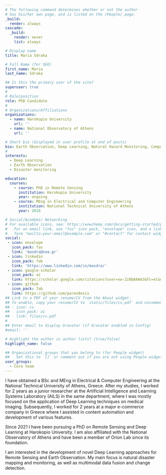 ```yaml
---
# The following command determines whether or not the author
# has his/her own page, and is listed on the /People/ page.
_build:
  render: always
cascade:
  _build:
    render: never
    list: always

# Display name
title: Maria Sdraka

# Full Name (for SEO)
first_name: Maria 
last_name: Sdraka

## Is this the primary user of the site?
superuser: true
#
# Role/position
role: PhD Candidate
#
# Organizations/Affiliations
organizations:
  - name: Harokopio University
    url: ''
  - name: National Observatory of Athens
    url: ''

# Short bio (displayed in user profile at end of posts)
bio: Earth Observation, Deep Learning, Natural Hazard Monitoring, Computer Vision
#
interests:
  - Deep Learning
  - Earth Observation
  - Disaster monitoring

education:
  courses:
    - course: PhD in Remote Sensing
      institution: Harokopio University
      year: ongoing
    - course: MEng in Electrical and Computer Engineering
      institution: National Technical University of Athens
      year: 2016

# Social/Academic Networking
# For available icons, see: https://wowchemy.com/docs/getting-started/page-builder/#icons
#   For an email link, use "fas" icon pack, "envelope" icon, and a link in the
#   form "mailto:your-email@example.com" or "#contact" for contact widget.
social:
 - icon: envelope
   icon_pack: fas
   link: 'masdra@noa.gr'
 - icon: linkedin
   icon_pack: fab
   link: 'https://www.linkedin.com/in/masdra/'
 - icon: google-scholar
   icon_pack: ai
   link: https://scholar.google.com/citations?user=xw-Zz8QAAAAJ&hl=el&oi=ao
 - icon: github
   icon_pack: fab
   link: https://github.com/paren8esis
## Link to a PDF of your resume/CV from the About widget.
## To enable, copy your resume/CV to `static/files/cv.pdf` and uncomment the lines below.
## - icon: cv
##   icon_pack: ai
##   link: files/cv.pdf
#
## Enter email to display Gravatar (if Gravatar enabled in Config)
#email: ''

# Highlight the author in author lists? (true/false)
highlight_name: false

## Organizational groups that you belong to (for People widget)
##   Set this to `[]` or comment out if you are not using People widget.
user_groups:
  - Core team
---
```


I have obtained a BSc and MEng in Electrical & Computer Engineering at the National Technical University of Athens, Greece. After my studies, I worked for 2 years as a junior researcher at the Artificial Intelligence and Learning Systems Laboratory (AILS) in the same department, where I was mostly focused on the application of Deep Learning techniques on medical imaging. Subsequently, I worked for 2 years at a major e-commerce company in Greece where I assisted in content automation and development of various features. 

Since 2021 I have been pursuing a PhD on Remote Sensing and Deep Learning at Harokopio University. I am also affiliated with the National Observatory of Athens and have been a member of Orion Lab since its foundation.

I am interested in the development of novel Deep Learning approaches for Remote Sensing and Earth Observation. My main focus is natural disaster mapping and monitoring, as well as multimodal data fusion and change detection.
